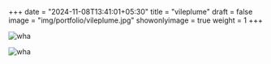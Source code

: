 +++
date = "2024-11-08T13:41:01+05:30"
title = "vileplume"
draft = false
image = "img/portfolio/vileplume.jpg"
showonlyimage = true
weight = 1
+++

![wha](/img/portfolio/vileplume.jpg)

![wha](/img/extra/vileplume_ex0.jpg)
